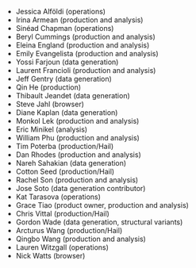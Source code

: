 - Jessica Alföldi (operations)
- Irina Armean (production and analysis)
- Sinéad Chapman (operations)
- Beryl Cummings (production and analysis)
- Eleina England (production and analysis)
- Emily Evangelista (production and analysis)
- Yossi Farjoun (data generation)
- Laurent Francioli (production and analysis)
- Jeff Gentry (data generation)
- Qin He (production)
- Thibault Jeandet (data generation)
- Steve Jahl (browser)
- Diane Kaplan (data generation)
- Monkol Lek (production and analysis)
- Eric Minikel (analysis)
- William Phu (production and analysis)
- Tim Poterba (production/Hail)
- Dan Rhodes (production and analysis)
- Nareh Sahakian (data generation)
- Cotton Seed (production/Hail)
- Rachel Son (production and analysis)
- Jose Soto (data generation contributor)
- Kat Tarasova (operations)
- Grace Tiao (product owner, production and analysis)
- Chris Vittal (production/Hail)
- Gordon Wade (data generation, structural variants)
- Arcturus Wang (production/Hail)
- Qingbo Wang (production and analysis)
- Lauren Witzgall (operations)
- Nick Watts (browser)
